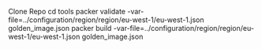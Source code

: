 Clone Repo
cd tools
packer validate -var-file=../configuration/region/region/eu-west-1/eu-west-1.json golden_image.json
packer build -var-file=../configuration/region/region/eu-west-1/eu-west-1.json golden_image.json